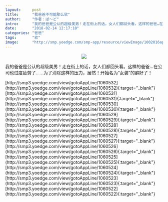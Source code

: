 ```yaml
---
layout:     post
title:      "我爸爸不可能那么软"
author:     "作者：ば～ど"
intro:      "我的爸爸是公认的超级美男！走在街上的话，女人们都回头看。这样的爸爸…在公司也过度疲劳了……为了消除这样的压力，居然！开始名为“女装”的癖好了！"
date:       "2018-02-14 12:17:10"
categories: "爸爸"
tags:       "软"
image:      "http://smp.yoedge.com/smp-app/resource/viewImage/1002016appline.png"
---
```

<div style="text-align: center">
<p><img src="http://smp.yoedge.com/smp-app/resource/viewImage/1002016appline.png"/></p>
</div>
<p class="post-meta">
<span>我的爸爸是公认的超级美男！走在街上的话，女人们都回头看。这样的爸爸…在公司也过度疲劳了……为了消除这样的压力，居然！开始名为“女装”的癖好了！</span>
</p>
[http://smp3.yoedge.com/view/gotoAppLine/1060532](http://smp3.yoedge.com/view/gotoAppLine/1060532){:target="_blank"}
[http://smp3.yoedge.com/view/gotoAppLine/1060531](http://smp3.yoedge.com/view/gotoAppLine/1060531){:target="_blank"}
[http://smp3.yoedge.com/view/gotoAppLine/1060530](http://smp3.yoedge.com/view/gotoAppLine/1060530){:target="_blank"}
[http://smp3.yoedge.com/view/gotoAppLine/1060529](http://smp3.yoedge.com/view/gotoAppLine/1060529){:target="_blank"}
[http://smp3.yoedge.com/view/gotoAppLine/1060528](http://smp3.yoedge.com/view/gotoAppLine/1060528){:target="_blank"}
[http://smp3.yoedge.com/view/gotoAppLine/1060527](http://smp3.yoedge.com/view/gotoAppLine/1060527){:target="_blank"}
[http://smp3.yoedge.com/view/gotoAppLine/1060526](http://smp3.yoedge.com/view/gotoAppLine/1060526){:target="_blank"}
[http://smp3.yoedge.com/view/gotoAppLine/1060525](http://smp3.yoedge.com/view/gotoAppLine/1060525){:target="_blank"}
[http://smp3.yoedge.com/view/gotoAppLine/1060524](http://smp3.yoedge.com/view/gotoAppLine/1060524){:target="_blank"}
[http://smp3.yoedge.com/view/gotoAppLine/1060523](http://smp3.yoedge.com/view/gotoAppLine/1060523){:target="_blank"}
[http://smp3.yoedge.com/view/gotoAppLine/1060522](http://smp3.yoedge.com/view/gotoAppLine/1060522){:target="_blank"}


